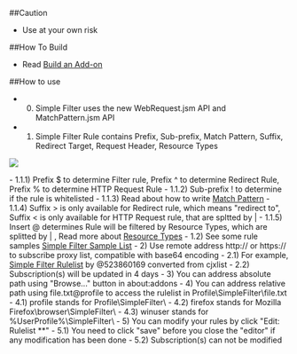 ##Caution

- Use at your own risk

##How To Build

- Read <a href="https://goo.gl/NZlNRH">Build an Add-on</a>

##How to use

- 0) Simple Filter uses the new WebRequest.jsm API and MatchPattern.jsm API
- 1) Simple Filter Rule contains Prefix, Sub-prefix, Match Pattern, Suffix, Redirect Target, Request Header, Resource Types
<p><img src="http://i66.tinypic.com/ztgdcn.png"></p>
    - 1.1.1) Prefix $ to determine Filter rule, Prefix ^ to determine Redirect Rule, Prefix % to determine HTTP Request Rule
    - 1.1.2) Sub-prefix ! to determine if the rule is whitelisted
    - 1.1.3) Read about how to write <a href="https://goo.gl/sZzTgN">Match Pattern</a>
    - 1.1.4) Suffix > is only available for Redirect rule, which means "redirect to", Suffix < is only available for HTTP Request rule, that are spltted by |
    - 1.1.5) Insert @ determines Rule will be filtered by Resource Types, which are splitted by | , Read more about <a href="https://goo.gl/wVla5U">Resource Types</a>
  - 1.2) See some rule samples <a href="https://goo.gl/veiWJZ">Simple Filter Sample List</a>
- 2) Use remote address http:// or https:// to subscribe proxy list, compatible with base64 encoding
  - 2.1) For example, <a href="https://goo.gl/Nf0B0a">Simple Filter Rulelist</a> by @523860169 converted from cjxlist
  - 2.2) Subscription(s) will be updated in 4 days
- 3) You can address absolute path using "Browse..." button in about:addons
- 4) You can address relative path using file.txt@profile to access the rulelist in Profile\SimpleFilter\file.txt
  - 4.1) profile stands for Profile\SimpleFilter\
  - 4.2) firefox stands for Mozilla Firefox\browser\SimpleFilter\
  - 4.3) winuser stands for %UserProfile%\SimpleFilter\
- 5) You can modify your rules by click "Edit: Rulelist **"
  - 5.1) You need to click "save" before you close the "editor" if any modification has been done
  - 5.2) Subscription(s) can not be modified
